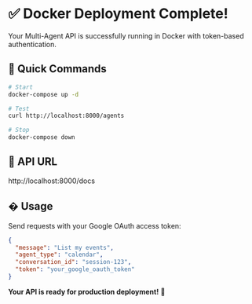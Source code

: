 # ✅ Docker Deployment Complete!

Your Multi-Agent API is successfully running in Docker with token-based authentication.

## 🚀 Quick Commands

```bash
# Start
docker-compose up -d

# Test  
curl http://localhost:8000/agents

# Stop
docker-compose down
```

## 📡 API URL
http://localhost:8000/docs

## � Usage
Send requests with your Google OAuth access token:

```json
{
  "message": "List my events", 
  "agent_type": "calendar",
  "conversation_id": "session-123",
  "token": "your_google_oauth_token"
}
```

**Your API is ready for production deployment!** 🎉
